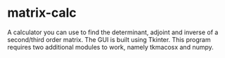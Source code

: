 # matrix-calc

A calculator you can use to find the determinant, adjoint and inverse of a second/third order matrix. 
The GUI is built using Tkinter. This program requires two additional modules to work, namely tkmacosx and numpy.
